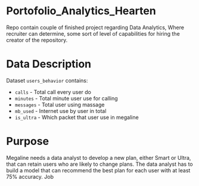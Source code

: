 # Portofolio_Analytics_Hearten
Repo contain couple of finished project regarding Data Analytics, Where recruiter can determine, some sort of level of capabilities for hiring the creator of the repository. 


# Data Description 

Dataset `users_behavior` contains:

- `calls` - Total call every user do
- `minutes` - Total minute user use for calling 
- `messages` - Total user using massage 
- `mb_used` - Internet use by user in total 
- `is_ultra` - Which packet that user use in megaline 


# Purpose

Megaline needs a data analyst to develop a new plan, either Smart or Ultra, that can retain users who are likely to change plans. The data analyst has to build a model that can recommend the best plan for each user with at least 75% accuracy. Job

